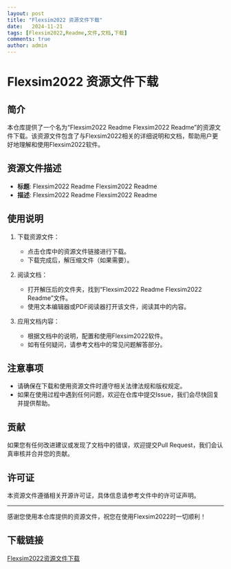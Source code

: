 ```yaml
---
layout: post
title: "Flexsim2022 资源文件下载"
date:   2024-11-21
tags: [Flexsim2022,Readme,文件,文档,下载]
comments: true
author: admin
---
```

# Flexsim2022 资源文件下载

## 简介

本仓库提供了一个名为“Flexsim2022 Readme Flexsim2022 Readme”的资源文件下载。该资源文件包含了与Flexsim2022相关的详细说明和文档，帮助用户更好地理解和使用Flexsim2022软件。

## 资源文件描述

- **标题**: Flexsim2022 Readme Flexsim2022 Readme
- **描述**: Flexsim2022 Readme Flexsim2022 Readme

## 使用说明

1. 下载资源文件：
   - 点击仓库中的资源文件链接进行下载。
   - 下载完成后，解压缩文件（如果需要）。

2. 阅读文档：
   - 打开解压后的文件夹，找到“Flexsim2022 Readme Flexsim2022 Readme”文件。
   - 使用文本编辑器或PDF阅读器打开该文件，阅读其中的内容。

3. 应用文档内容：
   - 根据文档中的说明，配置和使用Flexsim2022软件。
   - 如有任何疑问，请参考文档中的常见问题解答部分。

## 注意事项

- 请确保在下载和使用资源文件时遵守相关法律法规和版权规定。
- 如果在使用过程中遇到任何问题，欢迎在仓库中提交Issue，我们会尽快回复并提供帮助。

## 贡献

如果您有任何改进建议或发现了文档中的错误，欢迎提交Pull Request，我们会认真审核并合并您的贡献。

## 许可证

本资源文件遵循相关开源许可证，具体信息请参考文件中的许可证声明。

---

感谢您使用本仓库提供的资源文件，祝您在使用Flexsim2022时一切顺利！

## 下载链接

[Flexsim2022资源文件下载](https://pan.quark.cn/s/5d940bab54b1)